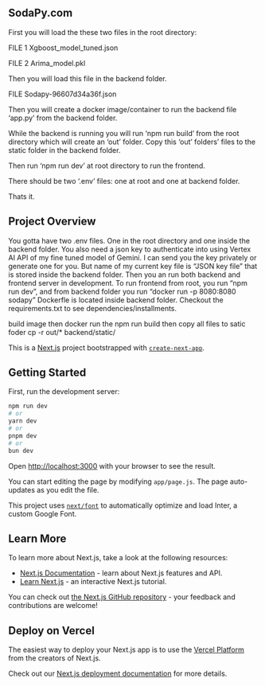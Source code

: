 ## SodaPy.com

First you will load the these two files in the root directory:

FILE 1
Xgboost_model_tuned.json

FILE 2
Arima_model.pkl


Then you will load this file in the backend folder.

FILE 
Sodapy-96607d34a36f.json

Then you will create a docker image/container to run the backend file ‘app.py’ from the backend folder. 

While the backend is running you will run ‘npm run build’ from the root directory which will create an ‘out’ folder. Copy this ‘out’ folders’ files to the static folder in the backend folder. 

Then run ‘npm run dev’ at root directory to run the frontend. 

There should be two ‘.env’ files: one at root and one at backend folder.

Thats it. 





## Project Overview
You gotta  have two .env files. One in the root directory and one inside the backend folder. You also need a json key to authenticate into using Vertex AI API of my fine tuned model of Gemini. I can send you the key privately or generate one for you. But name of my current key file is “JSON key file” that is stored inside the backend folder. Then you an run both backend and frontend server in development. To run frontend from root, you run “npm run dev”, and from backend folder you run “docker run -p 8080:8080 sodapy”  Dockerfle is located inside backend folder. Checkout the requirements.txt  to see dependencies/installments. 

build image then docker run the npm run build then copy all files to satic foder   cp -r out/* backend/static/





This is a [Next.js](https://nextjs.org/) project bootstrapped with [`create-next-app`](https://github.com/vercel/next.js/tree/canary/packages/create-next-app).







## Getting Started

First, run the development server:

```bash
npm run dev
# or
yarn dev
# or
pnpm dev
# or
bun dev
```

Open [http://localhost:3000](http://localhost:3000) with your browser to see the result.

You can start editing the page by modifying `app/page.js`. The page auto-updates as you edit the file.

This project uses [`next/font`](https://nextjs.org/docs/basic-features/font-optimization) to automatically optimize and load Inter, a custom Google Font.

## Learn More

To learn more about Next.js, take a look at the following resources:

- [Next.js Documentation](https://nextjs.org/docs) - learn about Next.js features and API.
- [Learn Next.js](https://nextjs.org/learn) - an interactive Next.js tutorial.

You can check out [the Next.js GitHub repository](https://github.com/vercel/next.js/) - your feedback and contributions are welcome!

## Deploy on Vercel

The easiest way to deploy your Next.js app is to use the [Vercel Platform](https://vercel.com/new?utm_medium=default-template&filter=next.js&utm_source=create-next-app&utm_campaign=create-next-app-readme) from the creators of Next.js.

Check out our [Next.js deployment documentation](https://nextjs.org/docs/deployment) for more details.
